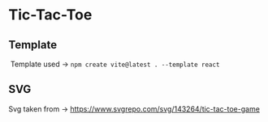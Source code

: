 # Tic-Tac-Toe

## Template

<img scr="">
Template used -> <code>npm create vite@latest . --template react</code>


## SVG
Svg taken from -> <a href="https://www.svgrepo.com/svg/143264/tic-tac-toe-game">https://www.svgrepo.com/svg/143264/tic-tac-toe-game</a>
